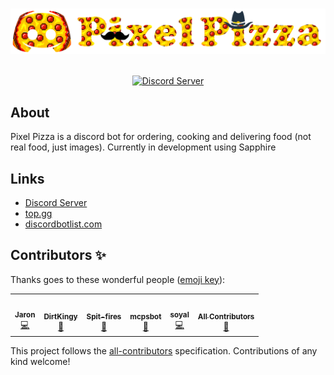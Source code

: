 <div align="center">
	<br>
	<p><img src="https://raw.githubusercontent.com/PixelPizza/Images/main/ppbot2-text.png" alt="Pixel Pizza Logo"></p>
	<br>
	<a href="https://discord.gg/MzbsFPe"><img src="https://img.shields.io/discord/709698572035162143?color=5865F2&logo=discord&logoColor=white" alt="Discord Server"></a>
</div>

## About
Pixel Pizza is a discord bot for ordering, cooking and delivering food (not real food, just images). Currently in development using Sapphire

## Links
* [Discord Server](https://discord.gg/MzbsFPe)
* [top.gg](https://top.gg/bot/709705136259334296)
* [discordbotlist.com](https://discordbotlist.com/bots/pixel-pizza)

## Contributors ✨

Thanks goes to these wonderful people ([emoji key](https://allcontributors.org/docs/en/emoji-key)):

<!-- ALL-CONTRIBUTORS-LIST:START - Do not remove or modify this section -->
<!-- prettier-ignore-start -->
<!-- markdownlint-disable -->
<table>
  <tr>
    <td align="center"><a href="https://github.com/JaronZ"><img src="https://avatars.githubusercontent.com/u/60853956?v=4?s=100" width="100px;" alt=""/><br /><sub><b>Jaron</b></sub></a><br /><a href="https://github.com/PixelPizza/Bot/commits?author=JaronZ" title="Code">💻</a></td>
    <td align="center"><a href="https://github.com/DirtKingy"><img src="https://avatars.githubusercontent.com/u/92637772?v=4?s=100" width="100px;" alt=""/><br /><sub><b>DirtKingy</b></sub></a><br /><a href="#ideas-DirtKingy" title="Ideas, Planning, & Feedback">🤔</a></td>
    <td align="center"><a href="https://github.com/Spit-fires"><img src="https://avatars.githubusercontent.com/u/84981998?v=4?s=100" width="100px;" alt=""/><br /><sub><b>Spit-fires</b></sub></a><br /><a href="#ideas-Spit-fires" title="Ideas, Planning, & Feedback">🤔</a></td>
    <td align="center"><a href="https://github.com/mcpsbot"><img src="https://avatars.githubusercontent.com/u/83839790?v=4?s=100" width="100px;" alt=""/><br /><sub><b>mcpsbot</b></sub></a><br /><a href="#ideas-mcpsbot" title="Ideas, Planning, & Feedback">🤔</a></td>
    <td align="center"><a href="https://github.com/soyalk9"><img src="https://avatars.githubusercontent.com/u/45419988?v=4?s=100" width="100px;" alt=""/><br /><sub><b>soyal</b></sub></a><br /><a href="https://github.com/PixelPizza/Bot/commits?author=soyalk9" title="Code">💻</a></td>
    <td align="center"><a href="https://allcontributors.org"><img src="https://avatars.githubusercontent.com/u/46410174?v=4?s=100" width="100px;" alt=""/><br /><sub><b>All Contributors</b></sub></a><br /><a href="https://github.com/PixelPizza/Bot/commits?author=all-contributors" title="Documentation">📖</a></td>
  </tr>
</table>

<!-- markdownlint-restore -->
<!-- prettier-ignore-end -->

<!-- ALL-CONTRIBUTORS-LIST:END -->

This project follows the [all-contributors](https://github.com/all-contributors/all-contributors) specification. Contributions of any kind welcome!
